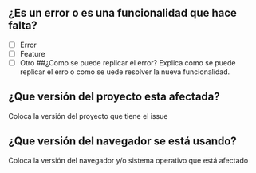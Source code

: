## ¿Es un error o es una funcionalidad que hace falta?
- [ ] Error
- [ ] Feature
- [ ] Otro
##¿Como se puede replicar el error?
Explica como se puede replicar el erro o como se uede resolver la nueva funcionalidad.
## ¿Que versión del proyecto esta afectada?
Coloca la versión del proyecto que tiene el issue
## ¿Que versión del navegador se está usando?
Coloca la versión del navegador y/o sistema operativo que está afectado
